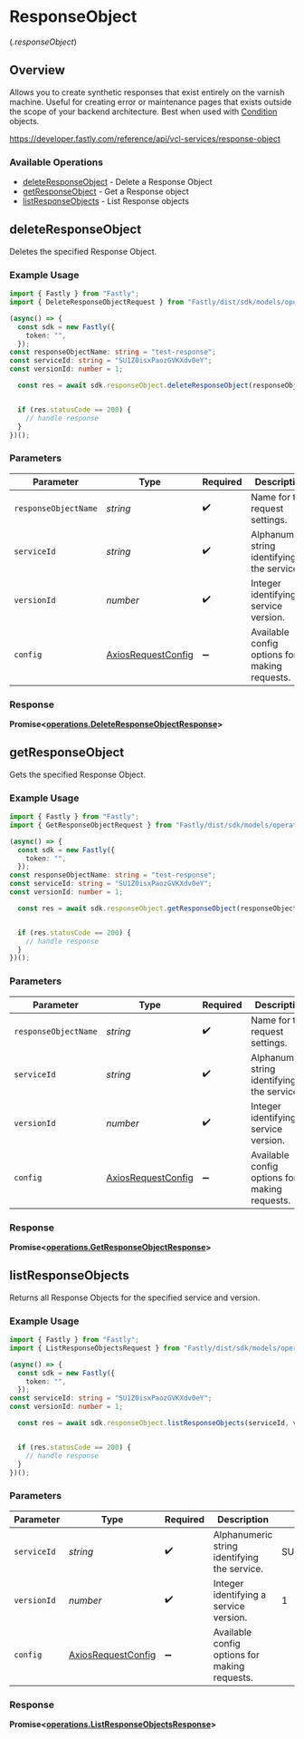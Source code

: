 # ResponseObject
(*.responseObject*)

## Overview

Allows you to create synthetic responses that exist entirely on the varnish machine. Useful for creating error or maintenance pages that exists outside the scope of your backend architecture. Best when used with [Condition](#condition) objects.

<https://developer.fastly.com/reference/api/vcl-services/response-object>
### Available Operations

* [deleteResponseObject](#deleteresponseobject) - Delete a Response Object
* [getResponseObject](#getresponseobject) - Get a Response object
* [listResponseObjects](#listresponseobjects) - List Response objects

## deleteResponseObject

Deletes the specified Response Object.

### Example Usage

```typescript
import { Fastly } from "Fastly";
import { DeleteResponseObjectRequest } from "Fastly/dist/sdk/models/operations";

(async() => {
  const sdk = new Fastly({
    token: "",
  });
const responseObjectName: string = "test-response";
const serviceId: string = "SU1Z0isxPaozGVKXdv0eY";
const versionId: number = 1;

  const res = await sdk.responseObject.deleteResponseObject(responseObjectName, serviceId, versionId);


  if (res.statusCode == 200) {
    // handle response
  }
})();
```

### Parameters

| Parameter                                                    | Type                                                         | Required                                                     | Description                                                  | Example                                                      |
| ------------------------------------------------------------ | ------------------------------------------------------------ | ------------------------------------------------------------ | ------------------------------------------------------------ | ------------------------------------------------------------ |
| `responseObjectName`                                         | *string*                                                     | :heavy_check_mark:                                           | Name for the request settings.                               | test-response                                                |
| `serviceId`                                                  | *string*                                                     | :heavy_check_mark:                                           | Alphanumeric string identifying the service.                 | SU1Z0isxPaozGVKXdv0eY                                        |
| `versionId`                                                  | *number*                                                     | :heavy_check_mark:                                           | Integer identifying a service version.                       | 1                                                            |
| `config`                                                     | [AxiosRequestConfig](https://axios-http.com/docs/req_config) | :heavy_minus_sign:                                           | Available config options for making requests.                |                                                              |


### Response

**Promise<[operations.DeleteResponseObjectResponse](../../models/operations/deleteresponseobjectresponse.md)>**


## getResponseObject

Gets the specified Response Object.

### Example Usage

```typescript
import { Fastly } from "Fastly";
import { GetResponseObjectRequest } from "Fastly/dist/sdk/models/operations";

(async() => {
  const sdk = new Fastly({
    token: "",
  });
const responseObjectName: string = "test-response";
const serviceId: string = "SU1Z0isxPaozGVKXdv0eY";
const versionId: number = 1;

  const res = await sdk.responseObject.getResponseObject(responseObjectName, serviceId, versionId);


  if (res.statusCode == 200) {
    // handle response
  }
})();
```

### Parameters

| Parameter                                                    | Type                                                         | Required                                                     | Description                                                  | Example                                                      |
| ------------------------------------------------------------ | ------------------------------------------------------------ | ------------------------------------------------------------ | ------------------------------------------------------------ | ------------------------------------------------------------ |
| `responseObjectName`                                         | *string*                                                     | :heavy_check_mark:                                           | Name for the request settings.                               | test-response                                                |
| `serviceId`                                                  | *string*                                                     | :heavy_check_mark:                                           | Alphanumeric string identifying the service.                 | SU1Z0isxPaozGVKXdv0eY                                        |
| `versionId`                                                  | *number*                                                     | :heavy_check_mark:                                           | Integer identifying a service version.                       | 1                                                            |
| `config`                                                     | [AxiosRequestConfig](https://axios-http.com/docs/req_config) | :heavy_minus_sign:                                           | Available config options for making requests.                |                                                              |


### Response

**Promise<[operations.GetResponseObjectResponse](../../models/operations/getresponseobjectresponse.md)>**


## listResponseObjects

Returns all Response Objects for the specified service and version.

### Example Usage

```typescript
import { Fastly } from "Fastly";
import { ListResponseObjectsRequest } from "Fastly/dist/sdk/models/operations";

(async() => {
  const sdk = new Fastly({
    token: "",
  });
const serviceId: string = "SU1Z0isxPaozGVKXdv0eY";
const versionId: number = 1;

  const res = await sdk.responseObject.listResponseObjects(serviceId, versionId);


  if (res.statusCode == 200) {
    // handle response
  }
})();
```

### Parameters

| Parameter                                                    | Type                                                         | Required                                                     | Description                                                  | Example                                                      |
| ------------------------------------------------------------ | ------------------------------------------------------------ | ------------------------------------------------------------ | ------------------------------------------------------------ | ------------------------------------------------------------ |
| `serviceId`                                                  | *string*                                                     | :heavy_check_mark:                                           | Alphanumeric string identifying the service.                 | SU1Z0isxPaozGVKXdv0eY                                        |
| `versionId`                                                  | *number*                                                     | :heavy_check_mark:                                           | Integer identifying a service version.                       | 1                                                            |
| `config`                                                     | [AxiosRequestConfig](https://axios-http.com/docs/req_config) | :heavy_minus_sign:                                           | Available config options for making requests.                |                                                              |


### Response

**Promise<[operations.ListResponseObjectsResponse](../../models/operations/listresponseobjectsresponse.md)>**

